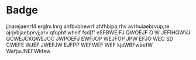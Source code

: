 # Badge
jjnarejaenrf4
erglm lnrg
ahfbvbhewrf
ahfhbipa;rhv
avrhuiaebrvup;re
ajrjvbjaebprvj;arv
qfqpbf  wheif
fsd[f'
eSFBWE;FJ
QWOEJF
O  W
JEFIHQWVJ
QCWEJCKQWEJOC  JWPOEFJ  EWFJOP  WEJFOP  JPW
EFJO  WEC
SD
CWEFE
  WJEF  JWEFJW  EJFPP  WEFWEF  WEF
kjeWBFwbefW
WefjwJNEFWkfew
